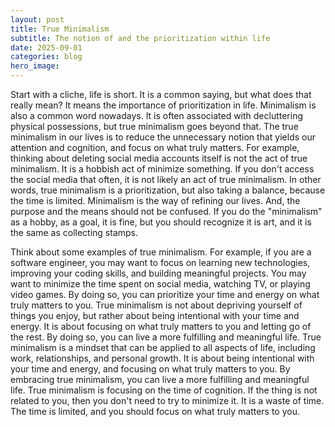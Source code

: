```yaml
---
layout: post
title: True Minimalism
subtitle: The notion of and the prioritization within life
date: 2025-09-01
categories: blog
hero_image:
---
```


Start with a cliche, life is short. It is a common saying, but what does that really mean? It means the importance of prioritization in life. Minimalism is also a common word nowadays. It is often associated with decluttering physical possessions, but true minimalism goes beyond that. The true minimalism in our lives is to reduce the unnecessary notion that yields our attention and cognition, and focus on what truly matters. For example, thinking about deleting social media accounts itself is not the act of true minimalism. It is a hobbish act of minimize something. If you don't access the social media that often, it is not likely an act of true minimalism. In other words, true minimalism is a prioritization, but also taking a balance, because the time is limited. Minimalism is the way of refining our lives. And, the purpose and the means should not be confused. If you do the "minimalism" as a hobby, as a goal, it is fine, but you should recognize it is art, and it is the same as collecting stamps.

Think about some examples of true minimalism. For example, if you are a software engineer, you may want to focus on learning new technologies, improving your coding skills, and building meaningful projects. You may want to minimize the time spent on social media, watching TV, or playing video games. By doing so, you can prioritize your time and energy on what truly matters to you. True minimalism is not about depriving yourself of things you enjoy, but rather about being intentional with your time and energy. It is about focusing on what truly matters to you and letting go of the rest. By doing so, you can live a more fulfilling and meaningful life. True minimalism is a mindset that can be applied to all aspects of life, including work, relationships, and personal growth. It is about being intentional with your time and energy, and focusing on what truly matters to you. By embracing true minimalism, you can live a more fulfilling and meaningful life. True minimalism is focusing on the time of cognition. If the thing is not related to you, then you don't need to try to minimize it. It is a waste of time. The time is limited, and you should focus on what truly matters to you.
